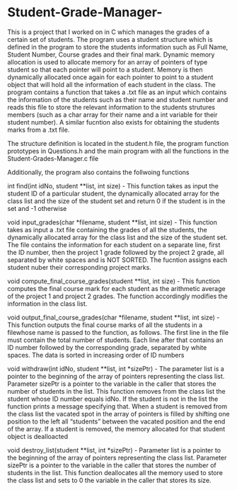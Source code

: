 # Student-Grade-Manager-

This is a project that I worked on in C which manages the grades of a certain set of students. The program uses a student structure which is defined in the program to store the students information such as Full Name, Student Number, Course grades and their final mark. Dynamic memory allocation is used to allocate memory for an array of pointers of type student so that each pointer will point to a student. Memory is then dynamically allocated once again for each pointer to point to a student object that will hold all the information of each student in the class. The program contains a function that takes a .txt file as an input which contains the information of the students such as their name and student number and reads this file to store the relevant information to the students strutures members (such as a char array for their name and a int variable for their student number). A similar fucntion also exists for obtaining the students marks from a .txt file. 

The structure definition is located in the student.h file, the program function prototypes in Questions.h and the main program with all the functions in the Student-Grades-Manager.c file

Additionally, the program also contains the follwoing functions 

int find(int idNo, student **list, int size) - This function takes as input the student ID of a particular student, the dynamically allocated array for the class list and the size of the student set and return 0 if the student is in the set and -1 otherwise

void input_grades(char *filename, student **list, int size) - This function takes as input a .txt file containing the grades of all the students, the dynamically allocated array for the class list and the size of the student set. The file contains the information for each student on a separate line, first the ID number, then the project 1 grade followed by the project 2 grade, all separated by white spaces and is NOT SORTED. The fucntion assigns each student nuber their corresponding project marks. 

void compute_final_course_grades(student **list, int size) - This function computes the final course mark for each student as the arithmetic average of the project 1 and project 2 grades. The function accordingly modifies the information in the class list.


void output_final_course_grades(char *filename, student **list, int size) - This function outputs the final course marks of all the students in a filewhose name is passed to the function, as follows. The first line in the file must contain the total number of students. Each line after that contains an ID number followed by the corresponding grade, separated by white spaces. The data is sorted in increasing order of ID numbers

void withdraw(int idNo, student **list, int *sizePtr) - The parameter list is a pointer to the beginning of the array of pointers representing the class list. Parameter sizePtr is a pointer to the variable in the caller that stores the number of students in the list. This function removes from the class list the student whose ID number equals idNo. If the student is not in the list the function prints a message specifying that. When a student is removed from the class list the vacated spot in the array of pointers is filled by shifting one position to the left all “students” between the vacated position and the end of the array. If a student is removed, the memory allocated for that student object is dealloacted 

void destroy_list(student **list, int *sizePtr) - Parameter list is a pointer to the beginning of the array of pointers representing the class list. Parameter sizePtr is a pointer to the variable in the caller that stores the number of students in the list. This function deallocates all the memory used to store the class list and sets to 0 the variable in the caller that stores its size. 
